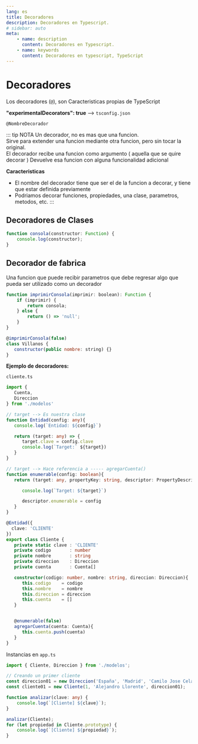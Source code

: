 ```yaml
---
lang: es
title: Decoradores
description: Decoradores en Typescript.
# sidebar: auto
meta:
    - name: description
      content: Decoradores en Typescript.
    - name: keywords
      content: Decoradores en typescript, TypeScript
---
```


# Decoradores

Los decoradores (`@`), son Caracteristicas propias de TypeScript

**"experimentalDecorators": true** --> `tsconfig.json`

`@NombreDecorador`

::: tip NOTA
Un decorador, no es mas que una funcion.\
Sirve para extender una funcion mediante otra funcion, pero sin tocar la original.\
El decorador recibe una funcion como argumento ( aquella que se quire decorar )
Devuelve esa funcion con alguna funcionalidad adicional

**Caracteristicas**

-   El nombre del decorador tiene que ser el de la funcion a decorar, y tiene que estar definida previamente
-   Podriamos decorar funciones, propiedades, una clase, parametros, metodos, etc.
    :::

## Decoradores de Clases

```js
function consola(constructor: Function) {
	console.log(constructor);
}
```

## Decorador de fabrica

Una funcion que puede recibir parametros
que debe regresar algo que pueda ser utilizado como un decorador

```js
function imprimirConsola(imprimir: boolean): Function {
	if (imprimir) {
		return consola;
	} else {
		return () => 'null';
	}
}
```

```js
@imprimirConsola(false)
class Villanos {
   constructor(public nombre: string) {}
}
```

**Ejemplo de decoradores:**

`cliente.ts`

```ts
import {
   Cuenta,
   Direccion
} from './modelos'

// target --> Es nuestra clase
function Entidad(config: any){
   console.log(`Entidad: ${config}`)

   return (target: any) => {
      target.clave = config.clave
      console.log(`Target:` ${target})
   }
}

// target --> Hace referencia a ----- agregarCuenta()
function enumerable(config: boolean){
   return (target: any, propertyKey: string, descriptor: PropertyDescriptor) => {

      console.log(`Target: ${target}`)

      descriptor.enumerable = config
   }
}

@Entidad({
  clave: 'CLIENTE'
})
export class Cliente {
   private static clave : 'CLIENTE'
   private codigo       : number
   private nombre       : string
   private direccion    : Direccion
   private cuenta       : Cuenta[]

   constructor(codigo: number, nombre: string, direccion: Direccion){
      this.codigo    = codigo
      this.nombre    = nombre
      this.direccion = direccion
      this.cuenta    = []
   }


   @enumerable(false)
   agregarCuenta(cuenta: Cuenta){
      this.cuenta.push(cuenta)
   }
}
```

Instancias en `app.ts`

```ts
import { Cliente, Direccion } from './modelos';

// Creando un primer cliente
const direccion01 = new Direccion('España', 'Madrid', 'Camilo Jose Cela');
const cliente01 = new Cliente(1, 'Alejandro Llorente', direccion01);

function analizar(clave: any) {
	console.log(`[Cliente] ${clave}`);
}

analizar(Cliente);
for (let propiedad in Cliente.prototype) {
	console.log(`[Cliente] ${propiedad}`);
}
```
